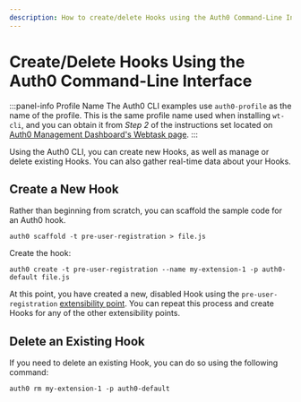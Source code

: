 ```yaml
---
description: How to create/delete Hooks using the Auth0 Command-Line Interfance
---
```


# Create/Delete Hooks Using the Auth0 Command-Line Interface

:::panel-info Profile Name
The Auth0 CLI examples use `auth0-profile` as the name of the profile. This is the same profile name used when installing `wt-cli`, and you can obtain it from *Step 2* of the instructions set located on [Auth0 Management Dashboard's Webtask page](${manage_url}/#/account/webtasks).
:::

Using the Auth0 CLI, you can create new Hooks, as well as manage or delete existing Hooks. You can also gather real-time data about your Hooks.

## Create a New Hook

Rather than beginning from scratch, you can scaffold the sample code for an Auth0 hook.

`auth0 scaffold -t pre-user-registration > file.js`

Create the hook:

`auth0 create -t pre-user-registration --name my-extension-1 -p auth0-default file.js`

At this point, you have created a new, disabled Hook using the `pre-user-registration` [extensibility point](/auth0-hooks/extensibility-points). You can repeat this process and create Hooks for any of the other extensibility points.

## Delete an Existing Hook

If you need to delete an existing Hook, you can do so using the following command:

`auth0 rm my-extension-1 -p auth0-default`
